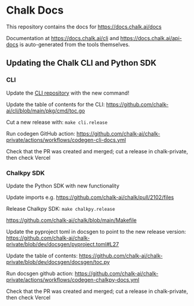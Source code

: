 # Chalk Docs

This repository contains the docs for https://docs.chalk.ai/docs

Documentation at https://docs.chalk.ai/cli and https://docs.chalk.ai/api-docs
is auto-generated from the tools themselves.

## Updating the Chalk CLI and Python SDK

### CLI

Update the [CLI repository](https://github.com/chalk-ai/cli/tree/main) with the new command!

Update the table of contents for the CLI: https://github.com/chalk-ai/cli/blob/main/pkg/cmd/toc.go

Cut a new release with: `make cli.release`

Run codegen GitHub action: https://github.com/chalk-ai/chalk-private/actions/workflows/codegen-cli-docs.yml

Check that the PR was created and merged; cut a release in chalk-private, then check Vercel

### Chalkpy SDK

Update the Python SDK with new functionality

Update imports e.g. https://github.com/chalk-ai/chalk/pull/2102/files

Release Chalkpy SDK: `make chalkpy.release`

https://github.com/chalk-ai/chalk/blob/main/Makefile

Update the pyproject toml in docsgen to point to the new release version: https://github.com/chalk-ai/chalk-private/blob/dev/docsgen/pyproject.toml#L27

Update the table of contents: https://github.com/chalk-ai/chalk-private/blob/dev/docsgen/docsgen/toc.py

Run docsgen github action: https://github.com/chalk-ai/chalk-private/actions/workflows/codegen-chalkpy-docs.yml

Check that the PR was created and merged; cut a release in chalk-private, then check Vercel
